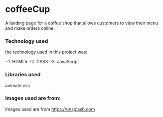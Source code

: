 # coffeeCup
A landing page for a coffee shop that allows customers to view their menu and make orders online.
### Technology used
the technology used in this project was:

 ⋅⋅1. HTML5
 ⋅⋅2. CSS3
 ⋅⋅3. JavaScript

### Libraries used
animate.css
### Images used are from:
Images used are from https://unsplash.com
